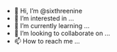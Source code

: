 - 👋 Hi, I’m @sixthreenine
- 👀 I’m interested in ...
- 🌱 I’m currently learning ...
- 💞️ I’m looking to collaborate on ...
- 📫 How to reach me ...

<!---
sixthreenine/sixthreenine is a ✨ special ✨ repository because its `README.md` (this file) appears on your GitHub profile.
You can click the Preview link to take a look at your changes.
--->
